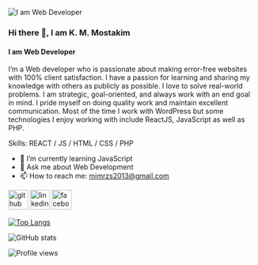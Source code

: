 ![I am Web Developer](https://media-exp1.licdn.com/dms/image/C5103AQHVEIZuSoM7pQ/profile-displayphoto-shrink_200_200/0/1580541188488?e=1635984000&v=beta&t=AInNJoMqk8RNI8FIrh1hpvBbvkG2X3XYX9FKGchWew8)

### Hi there 👋, I am K. M. Mostakim
#### I am Web Developer


I’m a Web developer who is passionate about making error-free websites with 100% client satisfaction. I have a passion for learning and sharing my knowledge with others as publicly as possible. I love to solve real-world problems. I am strategic, goal-oriented, and always work with an end goal in mind. I pride myself on doing quality work and maintain excellent communication. Most of the time I work with WordPress but some technologies I enjoy working with include ReactJS, JavaScript as well as PHP.

Skills: REACT / JS / HTML / CSS / PHP

- 🌱 I’m currently learning JavaScript 
- 💬 Ask me about Web Development 
- 📫 How to reach me: mimrzs2013@gmail.com 


[<img src='https://cdn.jsdelivr.net/npm/simple-icons@3.0.1/icons/github.svg' alt='github' height='40'>](https://github.com/Mostakim15)  [<img src='https://cdn.jsdelivr.net/npm/simple-icons@3.0.1/icons/linkedin.svg' alt='linkedin' height='40'>](https://www.linkedin.com/in/https://www.linkedin.com/in/k-m-mostakim-77a2921a1/?originalSubdomain=bd/)  [<img src='https://cdn.jsdelivr.net/npm/simple-icons@3.0.1/icons/facebook.svg' alt='facebook' height='40'>](https://www.facebook.com/https://web.facebook.com/)  

[![Top Langs](https://github-readme-stats.vercel.app/api/top-langs/?username=Mostakim15)](https://github.com/anuraghazra/github-readme-stats)

![GitHub stats](https://github-readme-stats.vercel.app/api?username=Mostakim15&show_icons=true)  

![Profile views](https://gpvc.arturio.dev/Mostakim15)  
